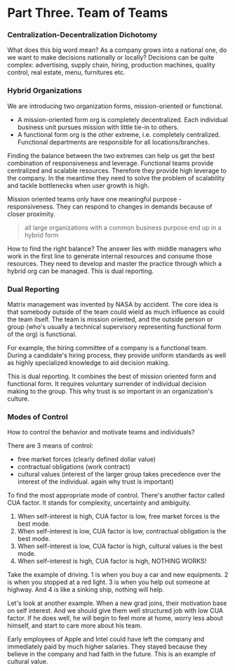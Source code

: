 # Part Three. Team of Teams

### **Centralization-Decentralization Dichotomy**

What does this big word mean? As a company grows into a national one, do we want to make decisions nationally or locally? Decisions can be quite complex:  advertising, supply chain, hiring, production machines, quality control, real estate, menu, furnitures etc.

### Hybrid Organizations

We are introducing two organization forms, mission-oriented or functional. 

- A mission-oriented form org is completely decentralized.  Each individual business unit pursues mission with little tie-in to others.
- A functional form org is the other extreme, i.e. completely centralized. Functional departments are responsible for all locations/branches.

Finding the balance between the two extremes can help us get the best combination of responsiveness and leverage. Functional teams provide centralized and scalable resources. Therefore they provide high leverage to the company. In the meantime they need to solve the problem of scalability and tackle bottlenecks when user growth is high. 

Mission oriented teams only have one meaningful purpose - responsiveness. They can respond to changes in demands because of closer proximity. 

> all large organizations with a common business purpose end up in a hybrid form

How to find the right balance? The answer lies with middle managers who work in the first line to generate internal resources and consume those resources. They need to develop and master the practice through which a hybrid org can be managed. This is dual reporting. 

### Dual Reporting

Matrix management was invented by NASA by accident. The core idea is that somebody outside of the team could wield as much influence as could the team itself. The team is mission oriented, and the outside person or group (who's usually a technical supervisory representing functional form of the org) is functional. 

For example, the hiring committee of a company is a functional team. During a candidate's hiring process, they provide uniform standards as well as highly specialized knowledge to aid decision making. 

This is dual reporting. It combines the best of mission oriented form and functional form. It requires voluntary surrender of individual decision making to the group. This why trust is so important in an organization's culture.  

### Modes of Control

How to control the behavior and motivate teams and individuals? 

There are 3 means of control: 

- free market forces (clearly defined dollar value)
- contractual obligations (work contract)
- cultural values (interest of the larger group takes precedence over the interest of the individual. again why trust is important)

To find the most appropriate mode of control. There's another factor called CUA factor. It stands for complexity, uncertainty and ambiguity. 

1. When self-interest is high, CUA factor is low, free market forces is the best mode. 
2. When self-interest is low, CUA factor is low, contractual obligation is the best mode.
3. When self-interest is low, CUA factor is high, cultural values is the best mode.
4. When self-interest is high, CUA factor is high, NOTHING WORKS!

Take the example of driving. 1 is when you buy a car and new equipments. 2 is when you stopped at a red light. 3 is when you help out someone at highway. And 4 is like a sinking ship, nothing will help.

Let's look at another example. When a new grad joins, their motivation base on self interest. And we should give them well structured job with low CUA factor. If he does well, he will begin to feel more at home, worry less about himself, and start to care more about his team. 

Early employees of Apple and Intel could have left the company and immediately paid by much higher salaries. They stayed because they believe in the company and had faith in the future. This is an example of cultural value.